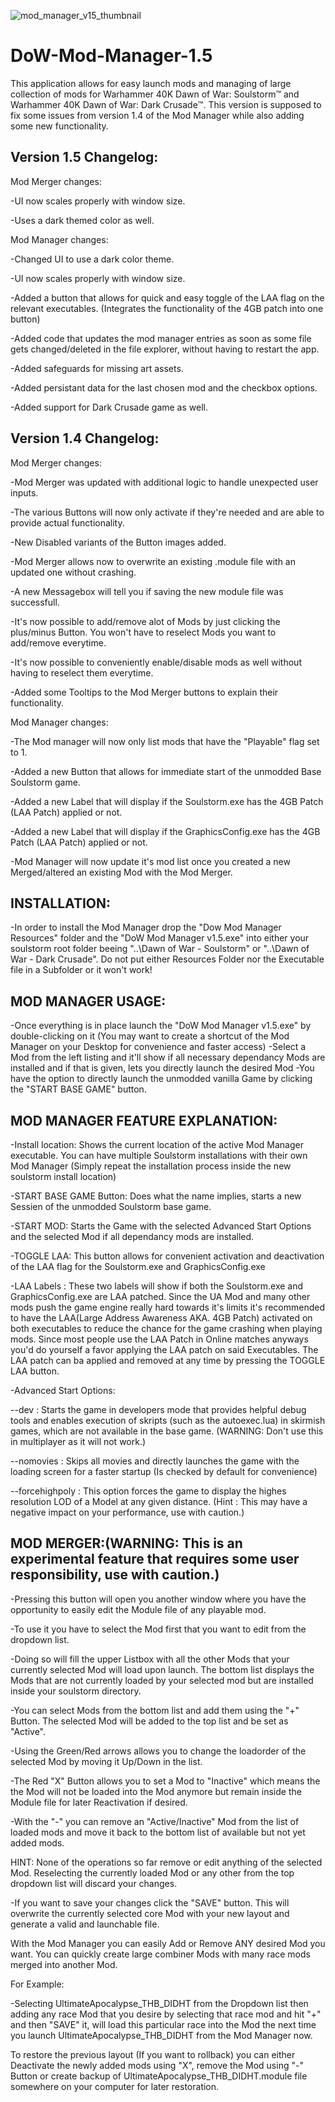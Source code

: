 ![mod_manager_v15_thumbnail](https://user-images.githubusercontent.com/19975052/64079833-f833c000-ccec-11e9-96cb-ed5c01cc0791.png)
# DoW-Mod-Manager-1.5

This application allows for easy launch mods and managing of large collection of mods for Warhammer 40K Dawn of War: Soulstorm:tm: and Warhammer 40K Dawn of War: Dark Crusade:tm:.
This version is supposed to fix some issues from version 1.4 of the Mod Manager while also adding some new functionality.

## Version 1.5 Changelog:

Mod Merger changes:

-UI now scales properly with window size.

-Uses a dark themed color as well.

Mod Manager changes:

-Changed UI to use a dark color theme.

-UI now scales properly with window size.

-Added a button that allows for quick and easy toggle of the LAA flag on the relevant executables. (Integrates the functionality of the 4GB patch into one button)

-Added code that updates the mod manager entries as soon as some file gets changed/deleted in the file explorer, without having to restart the app.

-Added safeguards for missing art assets.

-Added persistant data for the last chosen mod and the checkbox options.

-Added support for Dark Crusade game as well.

## Version 1.4 Changelog:

Mod Merger changes:

-Mod Merger was updated with additional logic to handle unexpected user inputs.

-The various Buttons will now only activate if they're needed and are able to provide actual functionality.

-New Disabled variants of the Button images added.

-Mod Merger allows now to overwrite an existing .module file with an updated one without crashing.

-A new Messagebox will tell you if saving the new module file was successfull.

-It's now possible to add/remove alot of Mods by just clicking the plus/minus Button. You won't have to reselect Mods you want to add/remove everytime.

-It's now possible to conveniently enable/disable mods as well without having to reselect them everytime.

-Added some Tooltips to the Mod Merger buttons to explain their functionality.

Mod Manager changes:

-The Mod manager will now only list mods that have the "Playable" flag set to 1.

-Added a new Button that allows for immediate start of the unmodded Base Soulstorm game.

-Added a new Label that will display if the Soulstorm.exe has the 4GB Patch (LAA Patch) applied or not.

-Added a new Label that will display if the GraphicsConfig.exe has the 4GB Patch (LAA Patch) applied or not.

-Mod Manager will now update it's mod list once you created a new Merged/altered an existing Mod with the Mod Merger.



## INSTALLATION:

-In order to install the Mod Manager drop the "Dow Mod Manager Resources" folder and the "DoW Mod Manager v1.5.exe" into either your soulstorm root folder beeing
"..\Dawn of War - Soulstorm\" or "..\Dawn of War - Dark Crusade\". Do not put either Resources Folder nor the Executable file in a Subfolder or it won't work!

## MOD MANAGER USAGE:

-Once everything is in place launch the "DoW Mod Manager v1.5.exe" by double-clicking on it (You may want to create a shortcut of the Mod Manager on your Desktop
for convenience and faster access)
-Select a Mod from the left listing and it'll show if all necessary dependancy Mods are installed and if that is given, lets you directly launch the desired Mod
-You have the option to directly launch the unmodded vanilla Game by clicking the "START BASE GAME" button.

## MOD MANAGER FEATURE EXPLANATION:

-Install location: Shows the current location of the active Mod Manager executable. You can have multiple Soulstorm installations with their own Mod Manager 
(Simply repeat the installation process inside the new soulstorm install location)

-START BASE GAME Button: Does what the name implies, starts a new Sessien of the unmodded Soulstorm base game.

-START MOD: Starts the Game with the selected Advanced Start Options and the selected Mod if all dependancy mods are installed.

-TOGGLE LAA: This button allows for convenient activation and deactivation of the LAA flag for the Soulstorm.exe and GraphicsConfig.exe

-LAA Labels : These two labels will show if both the Soulstorm.exe and GraphicsConfig.exe are LAA patched. Since the UA Mod and many other mods push the game engine really hard towards it's limits
it's recommended to have the LAA(Large Address Awareness AKA. 4GB Patch) activated on both executables to reduce the chance for the game crashing when playing mods. Since most people use the LAA Patch in Online
matches anyways you'd do yourself a favor applying the LAA patch on said Executables. The LAA patch can ba applied and removed at any time by pressing the TOGGLE LAA button.

-Advanced Start Options:

--dev : Starts the game in developers mode that provides helpful debug tools and enables execution of skripts (such as the autoexec.lua) in skirmish games, which are not available in the base game.
	(WARNING: Don't use this in multiplayer as it will not work.)
	
--nomovies : Skips all movies and directly launches the game with the loading screen for a faster startup (Is checked by default for convenience)
 
--forcehighpoly : This option forces the game to display the highes resolution LOD of a Model at any given distance. (Hint : This may have a negative impact on your performance, use with caution.)

## MOD MERGER:(WARNING: This is an experimental feature that requires some user responsibility, use with caution.)

-Pressing this button will open you another window where you have the opportunity to easily edit the Module file of any playable mod.

-To use it you have to select the Mod first that you want to edit from the dropdown list.

-Doing so will fill the upper Listbox with all the other Mods that your currently selected Mod will load upon launch.
The bottom list displays the Mods that are not currently loaded by your selected mod but are installed inside your soulstorm directory.

-You can select Mods from the bottom list and add them using the "+" Button. The selected Mod will be added to the top list and be set as "Active".

-Using the Green/Red arrows allows you to change the loadorder of the selected Mod by moving it Up/Down in the list.

-The Red "X" Button allows you to set a Mod to "Inactive" which means the the Mod will not be loaded into the Mod anymore but remain inside the Module file for later Reactivation if desired.

-With the "-" you can remove an "Active/Inactive" Mod from the list of loaded mods and move it back to the bottom list of available but not yet added mods.

HINT: None of the operations so far remove or edit anything of the selected Mod. Reselecting the currently loaded Mod or any other from the top dropdown list will discard your changes.

-If you want to save your changes click the "SAVE" button. This will overwrite the currently selected core Mod with your new layout and generate a valid and launchable file.


With the Mod Manager you can easily Add or Remove ANY desired Mod you want. You can quickly create large combiner Mods with many race mods merged into another Mod.


For Example:

-Selecting UltimateApocalypse_THB_DIDHT from the Dropdown list then adding any race Mod that you desire by selecting that race mod and hit "+" and then "SAVE" it, will load this particular race
into the Mod the next time you launch UltimateApocalypse_THB_DIDHT from the Mod Manager now.

To restore the previous layout (If you want to rollback) you can either Deactivate the newly added mods using "X", remove the Mod using "-" Button or create backup of UltimateApocalypse_THB_DIDHT.module file
somewhere on your computer for later restoration.
